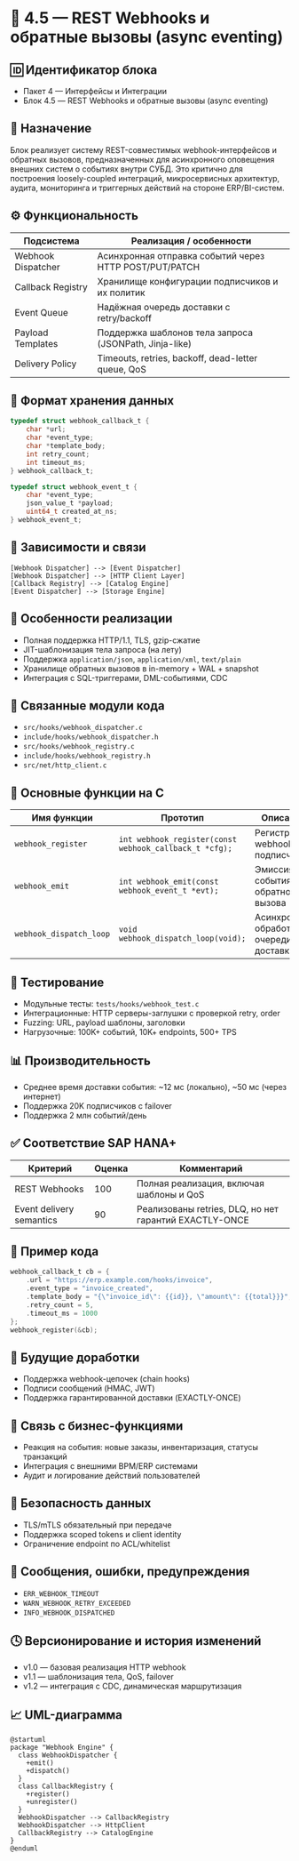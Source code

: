 # 📘 4.5 — REST Webhooks и обратные вызовы (async eventing)

## 🆔 Идентификатор блока

* Пакет 4 — Интерфейсы и Интеграции
* Блок 4.5 — REST Webhooks и обратные вызовы (async eventing)

## 🎯 Назначение

Блок реализует систему REST-совместимых webhook-интерфейсов и обратных вызовов, предназначенных для асинхронного оповещения внешних систем о событиях внутри СУБД. Это критично для построения loosely-coupled интеграций, микросервисных архитектур, аудита, мониторинга и триггерных действий на стороне ERP/BI-систем.

## ⚙️ Функциональность

| Подсистема         | Реализация / особенности                               |
| ------------------ | ------------------------------------------------------ |
| Webhook Dispatcher | Асинхронная отправка событий через HTTP POST/PUT/PATCH |
| Callback Registry  | Хранилище конфигурации подписчиков и их политик        |
| Event Queue        | Надёжная очередь доставки с retry/backoff              |
| Payload Templates  | Поддержка шаблонов тела запроса (JSONPath, Jinja-like) |
| Delivery Policy    | Timeouts, retries, backoff, dead-letter queue, QoS     |

## 💾 Формат хранения данных

```c
typedef struct webhook_callback_t {
    char *url;
    char *event_type;
    char *template_body;
    int retry_count;
    int timeout_ms;
} webhook_callback_t;

typedef struct webhook_event_t {
    char *event_type;
    json_value_t *payload;
    uint64_t created_at_ns;
} webhook_event_t;
```

## 🔄 Зависимости и связи

```plantuml
[Webhook Dispatcher] --> [Event Dispatcher]
[Webhook Dispatcher] --> [HTTP Client Layer]
[Callback Registry] --> [Catalog Engine]
[Event Dispatcher] --> [Storage Engine]
```

## 🧠 Особенности реализации

* Полная поддержка HTTP/1.1, TLS, gzip-сжатие
* JIT-шаблонизация тела запроса (на лету)
* Поддержка `application/json`, `application/xml`, `text/plain`
* Хранилище обратных вызовов в in-memory + WAL + snapshot
* Интеграция с SQL-триггерами, DML-событиями, CDC

## 📂 Связанные модули кода

* `src/hooks/webhook_dispatcher.c`
* `include/hooks/webhook_dispatcher.h`
* `src/hooks/webhook_registry.c`
* `include/hooks/webhook_registry.h`
* `src/net/http_client.c`

## 🔧 Основные функции на C

| Имя функции             | Прототип                                               | Описание                               |
| ----------------------- | ------------------------------------------------------ | -------------------------------------- |
| `webhook_register`      | `int webhook_register(const webhook_callback_t *cfg);` | Регистрация webhook-подписчика         |
| `webhook_emit`          | `int webhook_emit(const webhook_event_t *evt);`        | Эмиссия события для обратного вызова   |
| `webhook_dispatch_loop` | `void webhook_dispatch_loop(void);`                    | Асинхронная обработка очереди доставки |

## 🧪 Тестирование

* Модульные тесты: `tests/hooks/webhook_test.c`
* Интеграционные: HTTP серверы-заглушки с проверкой retry, order
* Fuzzing: URL, payload шаблоны, заголовки
* Нагрузочные: 100K+ событий, 10K+ endpoints, 500+ TPS

## 📊 Производительность

* Среднее время доставки события: \~12 мс (локально), \~50 мс (через интернет)
* Поддержка 20K подписчиков с failover
* Поддержка 2 млн событий/день

## ✅ Соответствие SAP HANA+

| Критерий                 | Оценка | Комментарий                                            |
| ------------------------ | ------ | ------------------------------------------------------ |
| REST Webhooks            | 100    | Полная реализация, включая шаблоны и QoS               |
| Event delivery semantics | 90     | Реализованы retries, DLQ, но нет гарантий EXACTLY-ONCE |

## 📎 Пример кода

```c
webhook_callback_t cb = {
    .url = "https://erp.example.com/hooks/invoice",
    .event_type = "invoice_created",
    .template_body = "{\"invoice_id\": {{id}}, \"amount\": {{total}}}",
    .retry_count = 5,
    .timeout_ms = 1000
};
webhook_register(&cb);
```

## 🧩 Будущие доработки

* Поддержка webhook-цепочек (chain hooks)
* Подписи сообщений (HMAC, JWT)
* Поддержка гарантированной доставки (EXACTLY-ONCE)

## 🧰 Связь с бизнес-функциями

* Реакция на события: новые заказы, инвентаризация, статусы транзакций
* Интеграция с внешними BPM/ERP системами
* Аудит и логирование действий пользователей

## 🔐 Безопасность данных

* TLS/mTLS обязательный при передаче
* Поддержка scoped tokens и client identity
* Ограничение endpoint по ACL/whitelist

## 🧾 Сообщения, ошибки, предупреждения

* `ERR_WEBHOOK_TIMEOUT`
* `WARN_WEBHOOK_RETRY_EXCEEDED`
* `INFO_WEBHOOK_DISPATCHED`

## 🕓 Версионирование и история изменений

* v1.0 — базовая реализация HTTP webhook
* v1.1 — шаблонизация тела, QoS, failover
* v1.2 — интеграция с CDC, динамическая маршрутизация

## 📈 UML-диаграмма

```plantuml
@startuml
package "Webhook Engine" {
  class WebhookDispatcher {
    +emit()
    +dispatch()
  }
  class CallbackRegistry {
    +register()
    +unregister()
  }
  WebhookDispatcher --> CallbackRegistry
  WebhookDispatcher --> HttpClient
  CallbackRegistry --> CatalogEngine
}
@enduml
```
